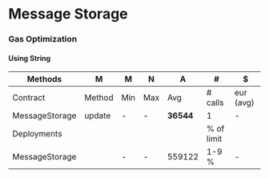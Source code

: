 # Message Storage

### Gas Optimization

#### Using String


|  Methods         |    M     |    M         |     N       |     A       |     #         |     $       |
|------------------|----------|--------------|-------------|-------------|---------------|-------------|
|  Contract        |  Method  |  Min         |  Max        |  Avg        |  # calls      |  eur (avg)  |
|  MessageStorage  |  update  |           -  |         -   |  **36544**  |            1  |        -    |
|  Deployments     |          |              |             |             |  % of limit   |             |
|  MessageStorage  |          |           -  |         -   |    559122   |       1-9 %   |        -    |